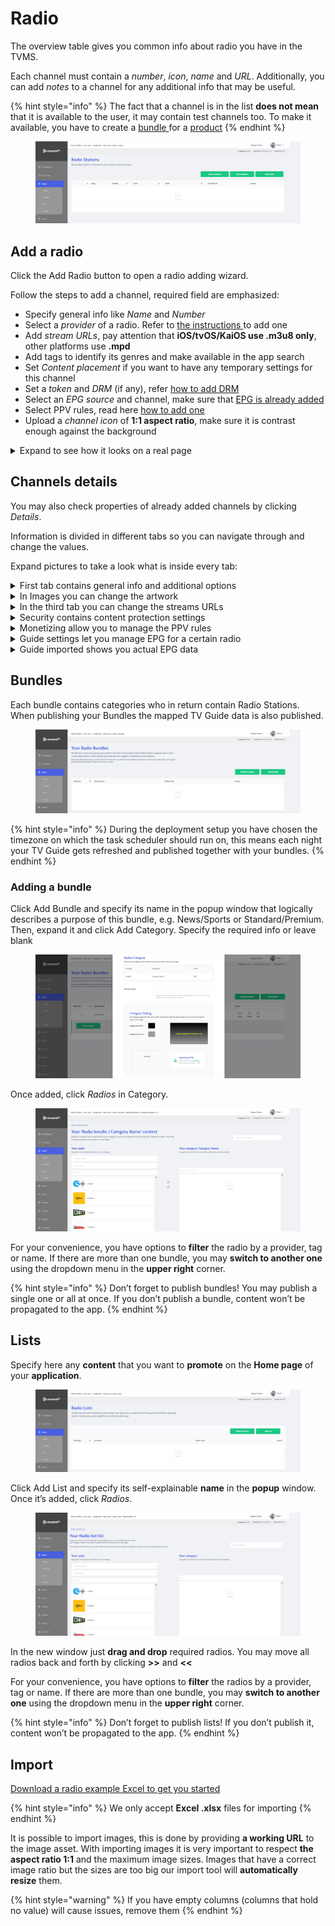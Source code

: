 # Radio

The overview table gives you common info about radio you have in the TVMS.

Each channel must contain a _number_, _icon_, _name_ and _URL_. Additionally, you can add _notes_ to a channel for any additional info that may be useful.

{% hint style="info" %}
The fact that a channel is in the list **does not mean** that it is available to the user, it may contain test channels too. To make it available, you have to create a [bundle ](radio.md#bundles)for a [product](../inventory/inventory.md)
{% endhint %}

<figure><img src="../../.gitbook/assets/Без имени (58).png" alt=""><figcaption></figcaption></figure>

## Add a radio <a href="#add-a-radio" id="add-a-radio"></a>

Click the Add Radio button to open a radio adding wizard.

Follow the steps to add a channel, required field are emphasized:

* Specify general info like _Name_ and _Number_
* Select a _provider_ of a radio. Refer to [the instructions ](settings.md#providers)to add one
* Add _stream URLs_, pay attention that **iOS/tvOS/KaiOS use .m3u8 only**, other platforms use **.mpd**
* Add tags to identify its genres and make available in the app search
* Set _Content placement_ if you want to have any temporary settings for this channel
* Set a _token_ and _DRM_ (if any), refer [how to add DRM](drm-and-tokens.md)
* Select an _EPG source_ and channel, make sure that [EPG is already added](guide/)
* Select PPV rules, read here [how to add one](pay-per-view.md)
* Upload a _channel icon_ of **1:1 aspect ratio**, make sure it is contrast enough against the background

<details>

<summary>Expand to see how it looks on a real page</summary>

<img src="../../.gitbook/assets/Radio page.png" alt="" data-size="original">

</details>

## Channels details <a href="#channels-details" id="channels-details"></a>

You may also check properties of already added channels by clicking _Details_.

Information is divided in different tabs so you can navigate through and change the values.

Expand pictures to take a look what is inside every tab:

<details>

<summary>First tab contains general info and additional options</summary>

<img src="../../.gitbook/assets/Radio details.png" alt="" data-size="original">

</details>

<details>

<summary>In Images you can change the artwork</summary>

<img src="../../.gitbook/assets/Radio page Images.png" alt="" data-size="original">

</details>

<details>

<summary>In the third tab you can change the streams URLs</summary>

<img src="../../.gitbook/assets/Radio details streams.png" alt="" data-size="original">

</details>

<details>

<summary>Security contains content protection settings</summary>

<img src="../../.gitbook/assets/Radio details security.png" alt="" data-size="original">

</details>

<details>

<summary>Monetizing allow you to manage the PPV rules</summary>

<img src="../../.gitbook/assets/Radio details Monetizing.png" alt="" data-size="original">

</details>

<details>

<summary>Guide settings let you manage EPG for a certain radio</summary>

<img src="../../.gitbook/assets/Radio details Guide settings.png" alt="" data-size="original">

</details>

<details>

<summary>Guide imported shows you actual EPG data</summary>

<img src="../../.gitbook/assets/Radio details Guide importer.png" alt="" data-size="original">

</details>



## Bundles

Each bundle contains categories who in return contain Radio Stations. When publishing your Bundles the mapped TV Guide data is also published.

<figure><img src="../../.gitbook/assets/Без имени (67).png" alt=""><figcaption></figcaption></figure>

{% hint style="info" %}
During the deployment setup you have chosen the timezone on which the task scheduler should run on, this means each night your TV Guide gets refreshed and published together with your bundles.
{% endhint %}



### Adding a bundle

Click Add Bundle and specify its name in the popup window that logically describes a purpose of this bundle, e.g. News/Sports or Standard/Premium. Then, expand it and click Add Category. Specify the required info or leave blank

<figure><img src="../../.gitbook/assets/Без имени (68).png" alt=""><figcaption></figcaption></figure>

Once added, click _Radios_ in Category.

<figure><img src="../../.gitbook/assets/Без имени (69).png" alt=""><figcaption></figcaption></figure>

For your convenience, you have options to **filter** the radio by a provider, tag or name. If there are more than one bundle, you may **switch to another one** using the dropdown menu in the **upper right** corner.

{% hint style="info" %}
Don’t forget to publish bundles! You may publish a single one or all at once. If you don’t publish a bundle, content won’t be propagated to the app.
{% endhint %}



## Lists

Specify here any **content** that you want to **promote** on the **Home page** of your **application**.

<figure><img src="../../.gitbook/assets/Без имени (70).png" alt=""><figcaption></figcaption></figure>

Click Add List and specify its self-explainable **name** in the **popup** window. Once it’s added, click _Radios_.

<figure><img src="../../.gitbook/assets/Без имени (71).png" alt=""><figcaption></figcaption></figure>

In the new window just **drag and drop** required radios. You may move all radios back and forth by clicking **>>** and **<<**

For your convenience, you have options to **filter** the radios by a provider, tag or name. If there are more than one bundle, you may **switch to another one** using the dropdown menu in the **upper right** corner.

{% hint style="info" %}
Don’t forget to publish lists! If you don’t publish it, content won’t be propagated to the app.
{% endhint %}



## Import

[Download a radio example Excel to get you started](https://cloudtv.akamaized.net/donotremove/tvms/examples/Excels/Radio_.xlsx)

{% hint style="info" %}
We only accept **Excel .xlsx** files for importing
{% endhint %}

It is possible to import images, this is done by providing **a working URL** to the image asset. With importing images it is very important to respect **the aspect ratio 1:1** and the maximum image sizes. Images that have a correct image ratio but the sizes are too big our import tool will **automatically resize** them.

{% hint style="warning" %}
If you have empty columns (columns that hold no value) will cause issues, remove them
{% endhint %}
